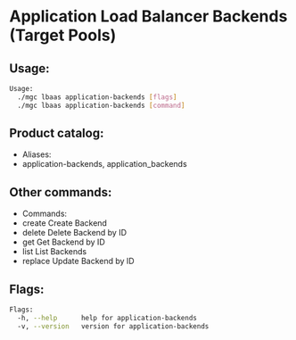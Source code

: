 # Application Load Balancer Backends (Target Pools)

## Usage:
```bash
Usage:
  ./mgc lbaas application-backends [flags]
  ./mgc lbaas application-backends [command]
```

## Product catalog:
- Aliases:
- application-backends, application_backends

## Other commands:
- Commands:
- create      Create Backend
- delete      Delete Backend by ID
- get         Get Backend by ID
- list        List Backends
- replace     Update Backend by ID

## Flags:
```bash
Flags:
  -h, --help      help for application-backends
  -v, --version   version for application-backends
```

